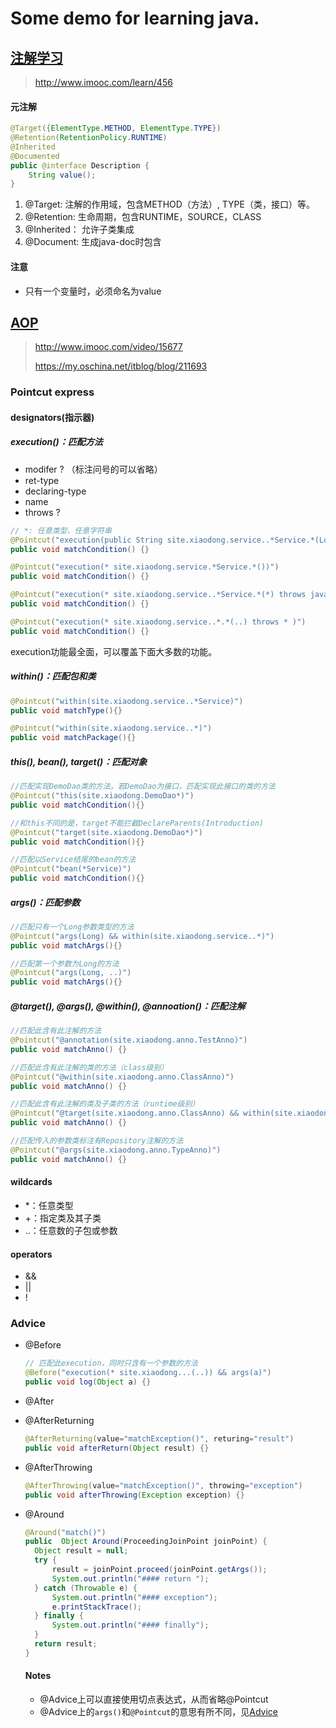 

# Some demo for learning java.

##  [注解学习](annotation)

> http://www.imooc.com/learn/456


#### 元注解
``` java
@Target({ElementType.METHOD, ElementType.TYPE})
@Retention(RetentionPolicy.RUNTIME)
@Inherited
@Documented
public @interface Description {
	String value();
}
```

1. @Target: 注解的作用域，包含METHOD（方法）, TYPE（类，接口）等。
2. @Retention: 生命周期，包含RUNTIME，SOURCE，CLASS
3. @Inherited： 允许子类集成
4. @Document: 生成java-doc时包含

#### 注意
- 只有一个变量时，必须命名为value


## [AOP](aop)

> http://www.imooc.com/video/15677
>
> https://my.oschina.net/itblog/blog/211693

### Pointcut express

#### designators(指示器)

##### execution()：匹配方法

- modifer ? （标注问号的可以省略）
- ret-type
- declaring-type
- name
- throws ?

```java
// *: 任意类型、任意字符串
@Pointcut("execution(public String site.xiaodong.service..*Service.*(Long))")
public void matchCondition() {}

@Pointcut("execution(* site.xiaodong.service.*Service.*())")
public void matchCondition() {}

@Pointcut("execution(* site.xiaodong.service..*Service.*(*) throws java.lang.IllegalAccessException)")
public void matchCondition() {}

@Pointcut("execution(* site.xiaodong.service..*.*(..) throws * )")
public void matchCondition() {}
```
execution功能最全面，可以覆盖下面大多数的功能。

##### within()：匹配包和类

```java
@Pointcut("within(site.xiaodong.service..*Service)")
public void matchType(){}

@Pointcut("within(site.xiaodong.service..*)")
public void matchPackage(){}
```
##### this(), bean(), target()：匹配对象

```java
//匹配实现DemoDao类的方法，若DemoDao为接口，匹配实现此接口的类的方法
@Pointcut("this(site.xiaodong.DemoDao*)")
public void matchCondition(){}

//和this不同的是，target不能拦截DeclareParents(Introduction)
@Pointcut("target(site.xiaodong.DemoDao*)")
public void matchCondition(){}

//匹配以Service结尾的bean的方法
@Pointcut("bean(*Service)")
public void matchCondition(){}
```

##### args()：匹配参数

```java
//匹配只有一个Long参数类型的方法
@Pointcut("args(Long) && within(site.xiaodong.service..*)")
public void matchArgs(){}

//匹配第一个参数为Long的方法
@Pointcut("args(Long, ..)")
public void matchArgs(){}
```
##### @target(), @args(), @within(), @annoation()：匹配注解

```java
//匹配此含有此注解的方法
@Pointcut("@annotation(site.xiaodong.anno.TestAnno)")
public void matchAnno() {}

//匹配此含有此注解的类的方法（class级别）
@Pointcut("@within(site.xiaodong.anno.ClassAnno)")
public void matchAnno() {}

//匹配此含有此注解的类及子类的方法（runtime级别）
@Pointcut("@target(site.xiaodong.anno.ClassAnno) && within(site.xiaodong..*)")
public void matchAnno() {}

//匹配传入的参数类标注有Repository注解的方法
@Pointcut("@args(site.xiaodong.anno.TypeAnno)")
public void matchAnno() {}
```
#### wildcards

- *：任意类型
- +：指定类及其子类
- ..：任意数的子包或参数


#### operators

  - &&
  - ||
  - !


### Advice

- @Before <a name="before"></a>

  ```java
  // 匹配此execution，同时只含有一个参数的方法
  @Before("execution(* site.xiaodong...(..)) && args(a)")
  public void log(Object a) {}
  ```

- @After

- @AfterReturning

  ````java
  @AfterReturning(value="matchException()", returing="result")
  public void afterReturn(Object result) {}
  ````

- @AfterThrowing

  ```java
  @AfterThrowing(value="matchException()", throwing="exception")
  public void afterThrowing(Exception exception) {}
  ```

- @Around

  ```java
  @Around("match()")
  public  Object Around(ProceedingJoinPoint joinPoint) {	
  	Object result = null;
  	try {
  		result = joinPoint.proceed(joinPoint.getArgs());
  		System.out.println("#### return ");
  	} catch (Throwable e) {
  		System.out.println("#### exception");
  		e.printStackTrace();
  	} finally {
  		System.out.println("#### finally");
  	}
  	return result;
  }
  ```
  #### Notes

  - @Advice上可以直接使用切点表达式，从而省略@Pointcut
  - @Advice上的`args()`和`@Pointcut`的意思有所不同，见[Advice](#Before)